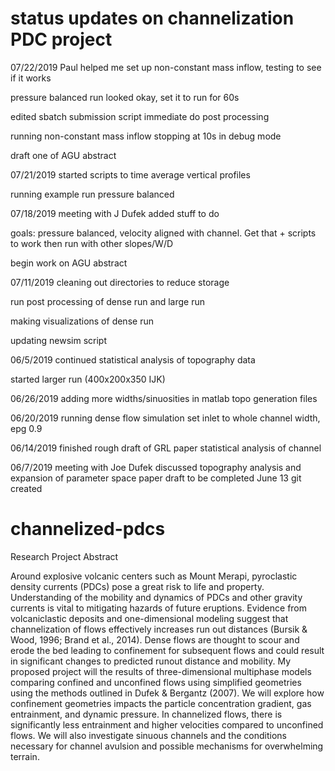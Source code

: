 # status updates on channelization PDC project
07/22/2019
  Paul helped me set up non-constant mass inflow, testing to see if it works
  
  pressure balanced run looked okay, set it to run for 60s
  
  edited sbatch submission script immediate do post processing 
  
  running non-constant mass inflow stopping at 10s in debug mode
  
  draft one of AGU abstract
  
07/21/2019
  started scripts to time average vertical profiles
  
  running example run pressure balanced 

07/18/2019
  meeting with J Dufek
  added stuff to do 
  
  goals: pressure balanced, velocity aligned with channel. Get that + scripts to work then run with other slopes/W/D
  
  begin work on AGU abstract
  
07/11/2019
  cleaning out directories to reduce storage
  
  run post processing of dense run and large run
  
  making visualizations of dense run 
  
  updating newsim script

06/5/2019
  continued statistical analysis of topography data
  
  started larger run (400x200x350 IJK)

06/26/2019
  adding more widths/sinuosities in matlab topo generation files

06/20/2019
  running dense flow simulation 
  set inlet to whole channel width, epg 0.9  
  
06/14/2019
  finished rough draft of GRL paper
  statistical analysis of channel

06/7/2019 
  meeting with Joe Dufek 
    discussed topography analysis and expansion of parameter space
    paper draft to be completed June 13
  git created 



# channelized-pdcs

Research Project Abstract

Around explosive volcanic centers such as Mount Merapi, pyroclastic density currents (PDCs) pose a great risk to life and property. Understanding of the mobility and dynamics of PDCs and other gravity currents is vital to mitigating hazards of future eruptions. Evidence from volcaniclastic deposits and one-dimensional modeling suggest that channelization of flows effectively increases run out distances (Bursik & Wood, 1996; Brand et al., 2014). Dense flows are thought to scour and erode the bed leading to confinement for subsequent flows and could result in significant changes to predicted runout distance and mobility. My proposed project will the results of three-dimensional multiphase models comparing confined and unconfined flows using simplified geometries using the methods outlined in Dufek & Bergantz (2007). We will explore how confinement geometries impacts the particle concentration gradient, gas entrainment, and dynamic pressure. In channelized flows, there is significantly less entrainment and higher velocities compared to unconfined flows. We will also investigate sinuous channels and the conditions necessary for channel avulsion and possible mechanisms for overwhelming terrain. 
